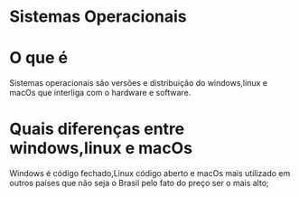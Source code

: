 

# Sistemas Operacionais 


# O que é 

Sistemas operacionais são  versões e distribuição  do windows,linux e macOs que interliga com o hardware e software.






# Quais diferenças entre  windows,linux e macOs

Windows é código fechado,Linux código aberto e macOs mais utilizado em outros países que não seja o Brasil pelo fato do preço ser o mais alto;







